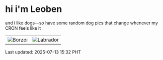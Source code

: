 # hi i'm Leoben

and i like dogs—so have some random dog pics that change whenever my CRON feels like it

|  |  |
|--------|----------|
| ![Borzoi](https://random-dog-vercel.vercel.app/api/random-borzoi?v=1752391965) | ![Labrador](https://random-dog-vercel.vercel.app/api/random-labrador?v=1752391965) |

Last updated: 2025-07-13 15:32 PHT
